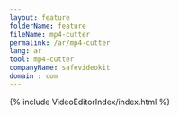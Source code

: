 ```yaml
---
layout: feature
folderName: feature
fileName: mp4-cutter
permalink: /ar/mp4-cutter
lang: ar
tool: mp4-cutter
companyName: safevideokit
domain : com
---
```


{% include VideoEditorIndex/index.html %}

   